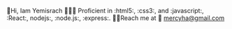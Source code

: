 👋Hi, Iam Yemisrach
👩🏽‍💻 Proficient in :html5:, :css3:, and :javascript:, :React:, nodejs:, :node.js:, :express:. 
👩🏽Reach me at
     📧 mercyha@gmail.com
     

    
